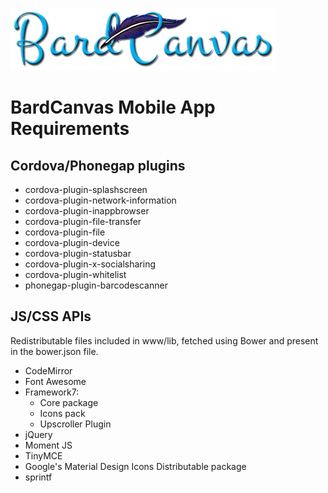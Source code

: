 
![BardCanvas Logo](Logo-BardCanvas-425x100.png)

# BardCanvas Mobile App Requirements

## Cordova/Phonegap plugins

* cordova-plugin-splashscreen
* cordova-plugin-network-information
* cordova-plugin-inappbrowser
* cordova-plugin-file-transfer
* cordova-plugin-file
* cordova-plugin-device
* cordova-plugin-statusbar
* cordova-plugin-x-socialsharing
* cordova-plugin-whitelist
* phonegap-plugin-barcodescanner

## JS/CSS APIs

Redistributable files included in www/lib, fetched using Bower
and present in the bower.json file.

* CodeMirror
* Font Awesome
* Framework7:
	* Core package
	* Icons pack
	* Upscroller Plugin
* jQuery
* Moment JS
* TinyMCE
* Google's Material Design Icons Distributable package
* sprintf